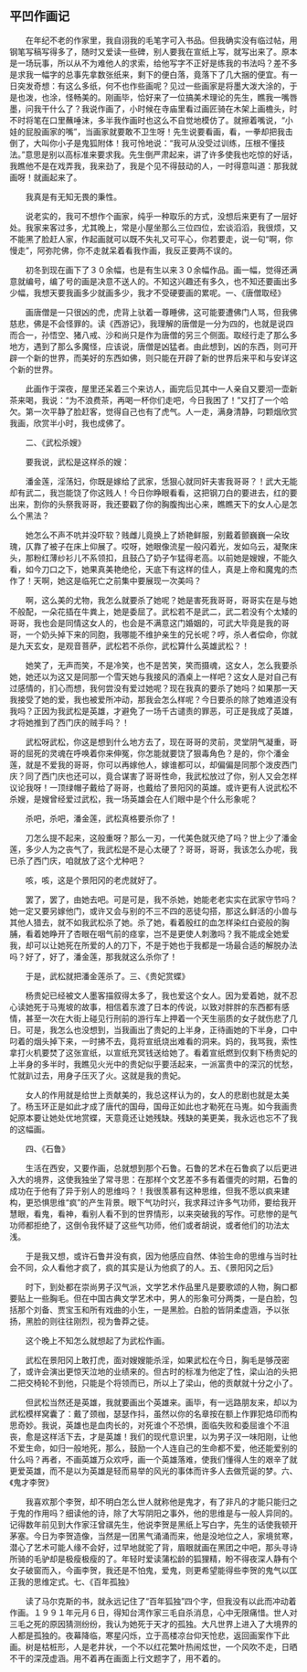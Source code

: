   

## 平凹作画记

　　在年纪不老的作家里，我自诩我的毛笔字可入书品。但我确实没有临过帖，用钢笔写稿写得多了，随时又爱读一些碑，别人要我在宣纸上写，就写出来了。原本是一场玩事，所以从不为难他人的求索，给他写字不正好是练我的书法吗？差不多是求我一幅字的总事先拿数张纸来，剩下的便白落，竟落下了几大捆的便宜。有一日突发奇想：有这么多纸，何不也作些画呢？见过一些画家是将墨大泼大涂的，于是也泼，也涂，怪畅美的。刚画毕，恰好来了一位搞美术理论的先生，瞧我一嘴唇墨，问我干什么了？我说作画了，小时候在寺庙里看过画匠骑在木架上画檐头，时不时将笔在口里蘸唾沫，多半我作画时也这么不自觉地模仿了。就擦着嘴说，“小娃的屁股画家的嘴”，当画家就要敢不卫生呀！先生说要看画，看，一拳却把我击倒了，大叫你小子是鬼狐附体！我可怜地说：“我可从没受过训练，压根不懂技法。”意思是别以高标准来要求我。先生倒严肃起来，讲了许多使我也吃惊的好话，我瞧他不是在戏弄我，我来劲了，我是个见不得鼓动的人，一时得意叫道：那我就画呀！就画起来了。

　　我真是有无知无畏的秉性。

　　说老实的，我可不想作个画家，纯乎一种取乐的方式，没想后来更有了一层好处。我家来客过多，尤其晚上，常是小屋坐那么三位四位，宏谈滔滔，我很烦，又不能黑了脸赶人家，作起画就可以既不失礼又可平心，你若要走，说一句“啊，你慢走”，阿弥陀佛，你不走就呆着看我作画，我反正要两不误的。

　　初冬到现在画下了３０余幅，也是有生以来３０余幅作品。画一幅，觉得还满意就编号，编了号的画是决意不送人的。不知这兴趣还有多久，也不知还要画出多少幅，我想天要我画多少就画多少，我才不受硬要画的累呢。一、《唐僧取经》

　　画唐僧是一只很凶的虎，虎背上驮着一尊睡佛，这可能要遭佛门人骂，但我佛慈悲，佛是不会怪罪的。读《西游记》，我理解的唐僧是一分为四的，也就是说四而合一，孙悟空、猪八戒、沙和尚只是作为唐僧的另三个侧面。取经行走了那么多地方，遇到了那么多魔怪，应该说，唐僧是凶猛者。由此想到，凶的东西，则可开辟一个新的世界，而美好的东西如佛，则只能在开辟了新的世界后来平和与安详这个新的世界。

　　此画作于深夜，屋里还呆着三个来访人，画完后见其中一人亲自又要沏一壶新茶来喝，我说：“为不浪费茶，再喝一杯你们走吧，今日我困了！”又打了一个哈欠。第一次平静了脸赶客，觉得自己也有了虎气。人一走，满身清静，叼颗烟欣赏我画，欣赏半小时，我也成佛了。

　　二、《武松杀嫂》

　　要我说，武松是这样杀的嫂：

　　潘金莲，淫荡妇，你既是嫁给了武家，恁狠心就同奸夫害我哥哥？！武大无能却有武二，我岂能饶了你这贱人！今日你睁眼看看，这把钢刀白的要进去，红的要出来，割你的头祭我哥哥，我还要戳了你的胸腹掏出心来，瞧瞧天下的女人心是怎么个黑法？

　　她怎么不声不吭并没吓软？贱雌儿竟换上了娇艳鲜服，别戴着颤巍巍一朵玫瑰，仄靠了被子在床上仰展了。哎呀，她眼像流星一般闪着光，发如乌云，凝聚床头，那粉红薄纱衫儿不系领扣，且鼓凸了奶子乍猛得老高。以前她是嫂嫂，不能久看，如今刀口之下，她果真美艳绝伦，天底下有这样的佳人，真是上帝和魔鬼的杰作了！天啊，她这是临死亡之前集中要展现一次美吗？

　　啊，这么美的尤物，我怎么就要杀了她呢？她是害死我哥哥，哥哥实在是与她不般配，一朵花插在牛粪上，她是委屈了。武松若不是武二，武二若没有个太矮的哥哥，我也会是同情这女人的，也会是不满意这门婚姻的，可武大毕竟是我的哥哥，一个奶头掉下来的同胞，我哪能不维护亲生的兄长呢？哼，杀人者偿命，你就是九天玄女，是观音菩萨，武松若不杀你，武松算什么英雄武松？！

　　她笑了，无声而笑，不是冷笑，也不是苦笑，笑而摄魂，这女人，怎么我要杀她，她还以为这又是同那一个雪天她与我接风的酒桌上一样吧？这女人是对自己有过感情的，扪心而想，我何尝没有爱过她呢？现在我真的要杀了她吗？如果那一天我接受了她的爱，我也被爱所冲动，那我会怎么样呢？今日要杀的除了她难道没有我吗？正因为我武松是英雄，才避免了一场千古谴责的罪恶，可正是我成了英雄，才将她推到了西门庆的贼手吗？！

　　武松呀武松，你这是想到什么地方去了，现在哥哥的灵前，灵堂阴气凝重，哥哥的屈死的灵魂在呼唤着你来伸冤，你怎能就要饶了狠毒角色？是的，你个潘金莲，就是不爱我的哥哥，你可以再嫁他人，嫁谁都可以，却偏偏是同那个泼皮西门庆？同了西门庆也还可以，竟合谋害了哥哥性命，我武松放过了你，别人又会怎样议论我呀！一顶绿帽子戴给了哥哥，也戴给了景阳冈的英雄。或许更有人说武松不杀嫂，是嫂曾经爱过武松，我一场英雄会在人们眼中是个什么形象呢？

　　杀吧，杀吧，潘金莲，武松真格要杀你了！

　　刀怎么提不起来，这般重呀？那么一刃，一代美色就灭绝了吗？世上少了潘金莲，多少人为之丧气了，我武松是不是心太硬了？哥哥，哥哥，我该怎么办呢，我已杀了西门庆，咱就放了这个尤种吧？

　　咳，咳，这是个景阳冈的老虎就好了。

　　罢了，罢了，由她去吧。可是可是，我不杀她，她能老老实实在武家守节吗？她一定又要另嫁他门，或许又会与别的不三不四的恶徒勾搭，那这么鲜活的小兽与其他人猎去，就不如我武松杀了她。杀了她，看着殷红的血怎样染红白瓷般的胸脯，看着她睁开了杏眼在咽气前的痉挛，岂不是更使人刺激吗？我不能成全她爱我，却可以让她死在所爱的人的刀下，不是于她也于我都是一场最合适的解脱办法吗？好了，好了，潘金莲，那我就这么杀你了！

　　于是，武松就把潘金莲杀了。三、《贵妃赏蝶》

　　杨贵妃已经被文人墨客描叙得太多了，我也爱这个女人。因为爱着她，就不忍心读她死于马嵬坡的故事，相信着东渡了日本的传说，以致对胖胖的东西都有感情，甚至一次在大街上碰见行刑前的游行车上押着一个天生丽质的女子就伤悲了几日。可是，我怎么也没想到，当我画出了贵妃的上半身，正待画她的下半身，口中叼着的烟头掉下来，一时拂不去，竟将宣纸烧出难看的洞来。妈的，我骂我，索性拿打火机要焚了这张宣纸，以宣纸充冥钱送给她了。看着宣纸燃到仅剩下杨贵妃的上半身的多半时，我瞧见火光中的贵妃似乎要活起来，一派富贵中的深沉的忧愁，忙就趴过去，用身子压灭了火。这就是我的贵妃。

　　女人的作用就是给世上贡献美的，我总这样认为的，女人的悲剧也就是太美了。杨玉环正是如此才成了唐代的国母，国母正如此也才勒死在马嵬。如今我画贵妃原本要让她处优地赏蝶，天意竟还让她残缺。残缺的美更美，我永远也忘不了我的这幅画。

　　四、《石鲁》

　　生活在西安，又要作画，总就想到那个石鲁。石鲁的艺术在石鲁疯了以后更进入大的境界，这使我独坐了常寻思：在那样个文艺差不多有着僵壳的时期，石鲁的成功在于他有了异于别人的思维吗？！我很羡慕有这种思维，但我不愿以疯来建构，更恐惧思维“疯”的产生背景。眼下气功时兴，我求拜过许多气功师，要给我开慧眼，看鬼，看神，看别人看不到的世界情形，以来突破我的写作。可悲惨的是气功师都拒绝了，这倒令我怀疑了这些气功师，他们或者胡说，或者他们的功法太浅。

　　于是我又想，或许石鲁并没有疯，因为他感应自然、体验生命的思维与当时社会不同，众人看他才疯了，疯的其实是认为他疯了的人。五、《景阳冈之后》

　　时下，到处都在崇尚男子汉气派，文学艺术作品里凡是要歌颂的人物，胸口都要贴上一些胸毛。但在中国古典文学艺术中，男人的形象可分两类，一是白脸，包括那个刘备、贾宝玉和所有戏曲的小生，一是黑脸。白脸的皆阴柔虚涵，予以张扬，黑脸的则往往刚烈，视为鲁莽之徒。

　　这个晚上不知怎么就想起了为武松作画。

　　武松在景阳冈上敢打虎，面对嫂嫂能杀淫，如果武松在今日，胸毛是够茂密了，或许会演出更惊天泣地的业绩来的。但古时的标准为他定了性，梁山泊的头把二把交椅轮不到他，只能是个将领而已，所以上了梁山，他的贡献就十分之小了。

　　但武松当然还是英雄，我就要画出个英雄来。画毕，有一远路朋友来，却以为武松模样窝囊了：戴了颈枷，瑟瑟作抖，虽然以你的名章按在额上作罪犯烙印而构思奇妙。我说，英雄也是血肉长的，对死谁个不恐惧，面临失败和委屈谁个不沮丧，愈是这样活下去，才是英雄！我们的现代意识里，以为男子汉一味阳刚，让他不爱生命，如归一般地死，那么，鼓励一个人连自己的生命都不爱，他还能爱别的什么吗？再者，不画英雄万众欢呼，画一个英雄落难，使我们懂得人生的艰辛了就更爱英雄，而不是以为英雄是轻而易举的风光的事体而许多人去做荒诞的梦。六、《鬼才李贺》

　　我喜欢那个李贺，却不明白怎么世人就称他是鬼才，有了非凡的才能只能归之于鬼的作用吗？细读他的诗，除了大写阴阳之事外，他的思维是与一般人异同的。记得数年前见到大作家汪曾祺先生，他说李贺是黑纸上写白字，先生的话使我顿开茅塞。今日为李贺造像，当然是一团黑气涌涌而来，他是没地位之人，家境贫寒，潜心了艺术可能人缘不会好，过早地就驼了背，眉眼就画在黑团之中吧，那头寻诗所骑的毛驴却是极瘦极瘦的了。年轻时爱读蒲松龄的狐狸精，盼不得夜深人静有个女子破窗而入，今画李贺，我还是不怕鬼，爱鬼，则更希望能得些李贺的鬼气以匡正我的思维定式。七、《百年孤独》

　　读了马尔克斯的书，就永远记住了“百年狐独”四个字，但我没有以此而冲动着作画。１９９１年元月６日，得知台湾作家三毛自杀消息，心中无限痛惜。世人对三毛之死的原因猜测纷纷，我认为她死于天才的孤独。大凡世界上进入了大境界的人都是孤独的。夜幕降临，寒星闪烁，立于高楼凉台仰天怆悲，返回画案作下此画。树是枯桩形，人是老井状，一个不以红花繁叶热闹炫世，一个风吹不走，日晒不干的深茂虚涵。用不着再在画面上行文题字了，用不着的。